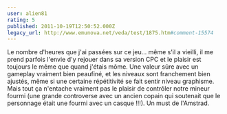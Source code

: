 ```yaml
---
user: alien81
rating: 5
published: 2011-10-19T12:50:52.000Z
legacy_url: http://www.emunova.net/veda/test/1875.htm#comment-15574
---
```

Le nombre d'heures que j'ai passées sur ce jeu... même s'il a vieilli, il me prend parfois l'envie d'y rejouer dans sa version CPC et le plaisir est toujours le même que quand j'étais môme. Une valeur sûre avec un gameplay vraiment bien peaufiné, et les niveaux sont franchement bien ajustés, même si une certaine répétitivité se fait sentir niveau graphisme. Mais tout ça n'entache vraiment pas le plaisir de contrôler notre mineur fourmi (une grande controverse avec un ancien copain qui soutenait que le personnage était une fourmi avec un casque !!!). Un must de l'Amstrad.